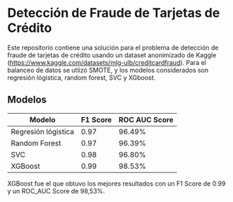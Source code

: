 # Detección de Fraude de Tarjetas de Crédito

Este repositorio contiene una solución para el problema de detección de fraude de tarjetas de crédito usando un dataset anonimizado de Kaggle (https://www.kaggle.com/datasets/mlg-ulb/creditcardfraud).  Para el balanceo de datos se utlizó SMOTE,  y los modelos considerados son  regresión lógistica, random forest, SVC y XGboost. 

## Modelos

| **Modelo**  | **F1 Score** | **ROC AUC Score** |  
|-|-|-|
| Regresión lógistica | 0.97 |  96.49%|  
| Random Forest | 0.97 | 96.39%|  
| SVC | 0.98 | 96.80% |  
| XGBoost | 0.99| 98.53%|

XGBoost fue el que obtuvo los mejores resultados con un F1 Score de 0.99 y un ROC_AUC Score de 98,53%.

